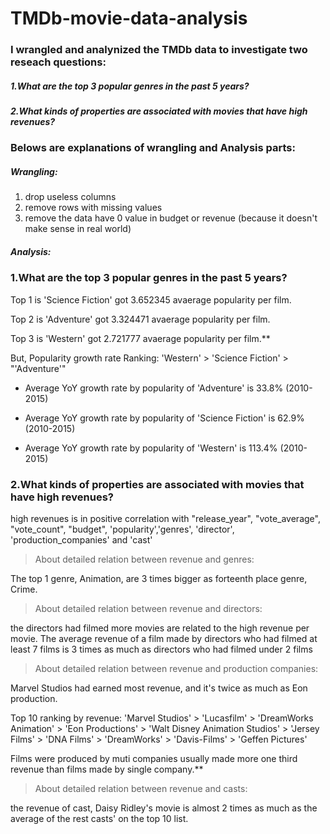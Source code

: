 # TMDb-movie-data-analysis
### I wrangled and analynized the TMDb data to investigate two reseach questions:

##### 1.What are the top 3 popular genres in the past 5 years?
##### 2.What kinds of properties are associated with movies that have high revenues?

### Belows are explanations of wrangling and Analysis parts:

##### Wrangling:
1. drop useless columns
2. remove rows with missing values
3. remove the data have 0 value in budget or revenue (because it doesn't make sense in real world)

##### Analysis:

### 1.What are the top 3 popular genres in the past 5 years?

Top 1 is 'Science Fiction' got 3.652345 avaerage popularity per film.

Top 2 is 'Adventure' got 3.324471 avaerage popularity per film.

Top 3 is 'Western' got 2.721777 avaerage popularity per film.**

But, Popularity growth rate Ranking: 'Western' > 'Science Fiction' > "'Adventure'"

- Average YoY growth rate by popularity of 'Adventure' is 33.8% (2010-2015)

- Average YoY growth rate by popularity of 'Science Fiction' is 62.9% (2010-2015)

- Average YoY growth rate by popularity of 'Western' is 113.4% (2010-2015)

### 2.What kinds of properties are associated with movies that have high revenues?

high revenues is in positive correlation with "release_year", "vote_average", "vote_count", "budget", 'popularity','genres', 'director', 'production_companies' and 'cast'

> About detailed relation between revenue and genres:

The top 1 genre, Animation, are 3 times bigger as forteenth place genre, Crime.

> About detailed relation between revenue and directors:

the directors had filmed more movies are related to the high revenue per movie. The average revenue of a film made by directors who had filmed at least 7 films is 3 times as much as directors who had filmed under 2 films

> About detailed relation between revenue and production companies:

Marvel Studios had earned most revenue, and it's twice as much as Eon production.

Top 10 ranking by revenue: 'Marvel Studios' > 'Lucasfilm' > 'DreamWorks Animation' > 'Eon Productions' > 'Walt Disney Animation Studios' > 'Jersey Films' > 'DNA Films' > 'DreamWorks' > 'Davis-Films' > 'Geffen Pictures'

Films were produced by muti companies usually made more one third revenue than films made by single company.**

> About detailed relation between revenue and casts:

the revenue of cast, Daisy Ridley's movie is almost 2 times as much as the average of the rest casts' on the top 10 list.
